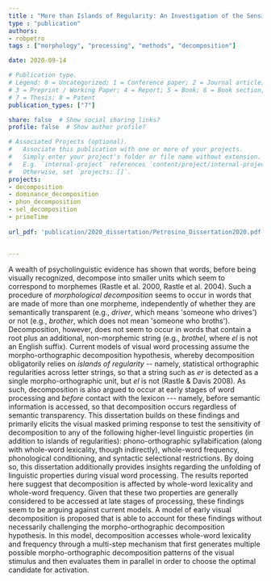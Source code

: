 ```yaml
---
title : "More than Islands of Regularity: An Investigation of the Sensitivity of Morphological Decomposition to Higher-level Linguistic Properties"
type : "publication"
authors: 
- robpetro
tags : ["morphology", "processing", "methods", "decomposition"]

date: 2020-09-14

# Publication type.
# Legend: 0 = Uncategorized; 1 = Conference paper; 2 = Journal article;
# 3 = Preprint / Working Paper; 4 = Report; 5 = Book; 6 = Book section;
# 7 = Thesis; 8 = Patent
publication_types: ["7"]

share: false  # Show social sharing links?
profile: false  # Show author profile?

# Associated Projects (optional).
#   Associate this publication with one or more of your projects.
#   Simply enter your project's folder or file name without extension.
#   E.g. `internal-project` references `content/project/internal-project/index.md`.
#   Otherwise, set `projects: []`.
projects:
- decomposition
- dominance_decomposition
- phon_decomposition
- sel_decomposition
- primeTime
  
url_pdf: 'publication/2020_dissertation/Petrosino_Dissertation2020.pdf'


---
```


A wealth of psycholinguistic evidence has shown that words, before being visually recognized, decompose into smaller units which seem to correspond to morphemes (Rastle et al. 2000, Rastle et al. 2004). Such a procedure of _morphological decomposition_ seems to occur in words that are made of more than one morpheme, independently of whether they are semantically transparent (e.g., _driver_, which means 'someone who drives') or not (e.g., _brother_, which does not mean 'someone who broths'). Decomposition, however, does not seem to occur in words that contain a root plus an additional, non-morphemic string (e.g., _brothel_, where _el_ is not an English suffix). Current models of visual word processing assume the morpho-orthographic decomposition hypothesis, whereby decomposition obligatorily relies on _islands of regularity_ -- namely, statistical orthographic regularities across letter strings, so that a string such as _er_ is detected as a single morpho-orthographic unit, but _el_ is not (Rastle & Davis 2008). As such, decomposition is also argued to occur at early stages of word processing and _before_ contact with the lexicon --- namely, before semantic information is accessed, so that decomposition occurs regardless of semantic transparency. This dissertation builds on these findings and primarily elicits the visual masked priming response to test the sensitivity of decomposition to any of the following higher-level linguistic properties (in addition to islands of regularities): phono-orthographic syllabification (along with whole-word lexicality, though indirectly), whole-word frequency, phonological conditioning, and syntactic selectional restrictions. By doing so, this dissertation additionally provides insights regarding the unfolding of linguistic properties during visual word processing. The results reported here suggest that decomposition is affected by whole-word lexicality and whole-word frequency. Given that these two properties are generally considered to be accessed at late stages of processing, these findings seem to be arguing against current models. A model of early visual decomposition is proposed that is able to account for these findings without necessarily challenging the  morpho-orthographic decomposition hypothesis. In this model, decomposition accesses whole-word lexicality and frequency through a multi-step mechanism that first generates multiple possible morpho-orthographic decomposition patterns of the visual stimulus and then evaluates them in parallel in order to choose the optimal candidate for activation.

